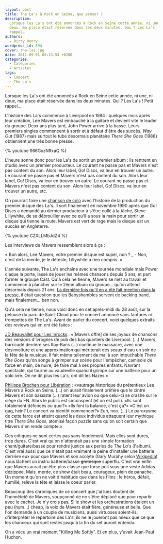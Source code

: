 ```yaml
---
layout: post
title: The La's à Rock en Seine, que penser ?
description:
  Lorsque les La's ont été annoncés à Rock en Seine cette année, ni une, ni
  deux, ma place était réservée dans les deux minutes. Qui ? Les La's ! Petit
  rappel…
authors:
  - Dirty Henry
wordpress_id: 894
cover: the-las.jpg
date: 2011-09-01 00:13:54 +0200
categories:
  - Catégories
  - Artistes
tags:
  - Concert
  - The La's
---
```


Lorsque les La's ont été annoncés à Rock en Seine cette année, ni une, ni deux,
ma place était réservée dans les deux minutes. Qui ? Les La's ! Petit rappel…

L'histoire des La's commence à Liverpool en 1984 : quelques mois après leur
création, Lee Mavers est embauché à la guitare et devient vite le leader du
groupe. Deux ans plus tard, John Power arrive à la basse. Leurs premiers singles
commencent à sortir et à défaut d'être des succès, _Way Out_ (1987) mais surtout
le tube désormais planétaire _There She Goes_ (1988) obtiennent une très bonne
presse.

{% youtube 966GxzNRxaQ %}

L'heure sonne donc pour les La's de sortir un premier album : ils rentrent en
studio avec un premier producteur. Le courant ne passe pas et Mavers n'est pas
content du son. Alors leur label, Go! Discs, va leur en trouver un autre. Le
courant ne passe pas et Mavers n'est pas content du son. Alors leur label, Go!
Discs, va leur en trouver un autre. Le courant ne passe pas et Mavers n'est pas
content du son. Alors leur label, Go! Discs, va leur en trouver un autre, etc.

On pourrait faire une
[chanson de colo](http://www.youtube.com/watch?v=fqAAOplxzNU) avec l'histoire de
la production du premier disque des La's. Il sort finalement en novembre 1990
après que Go! Discs a demandé au dernier producteur à s'être collé à la tâche,
Steve Lillywhite, de se débrouiller avec ce qu'il a sous la main pour sortir un
disque qui tienne la route. Mavers est vert de rage mais le disque est un succès
en Angleterre.

{% youtube CZXLLMbJdZ4 %}

Les interviews de Mavers ressemblent alors à ça :

« Bon alors, Lee Mavers, votre premier disque est super, non ? \_ - Non, c'est
de la merde, je le déteste, Lillywhite a rien compris. »

L'année suivante, The La's enchaîne avec une tournée mondiale mais Power claque
la porte, lassé de jouer les mêmes chansons depuis 5 ans, et part former le
groupe Cast. Qu'à cela ne tienne, Mavers se met au travail et commence à
plancher sur le 2ème album du groupe… qu'on attend désormais depuis 21 ans.
[La dernière fois qu'il en a été fait mention dans la presse](http://www.google.fr/search?q=second+La's+album),
il était question que les Babyshambles servent de backing band, mais finalement…
ben non.

Qu'à cela ne tienne, nous voici donc en cet après-midi du 28 août, sur la
pelouse du parc de Saint-Cloud pour le concert annoncé sans fanfares ni
trompettes de The La's. Avant de parler du concert, voici quelques extraits des
reviews qui en ont été faites :

[JD Beauvallet pour Les Inrocks](http://www.lesinrocks.com/musique/musique-article/t/69409/date/2011-08-28/article/on-y-est-rock-en-seine-jour-1/)
: «[Mavers offre] de ses joyaux de chansons des versions d'ivrognes de pub des
bas quartiers de Liverpool. (…) Mavers, barricadé derrière ses Ray-Bans (…)
continue le massacre, avec une désinvolture et une approximation qui mériterait
des seaux d'eau un soir de la fête de la musique. Il fait même tellement de mal
à son intouchable _There She Goes_ qu'on songe à grimper sur scène pour
l'empêcher, camisole de force en main, de nuire, de faire mal à ses propres
enfants. Navrant spectacle, qui tourne au vaudeville quand il grimpe sur une
batterie pour un solo ivre. On ne dit plus les La's, ont dit les Nazes.»

[Philippe Brochen pour Libération](http://next.liberation.fr/musique/01012356529-rock-en-seine-ne-prend-pas-l-eau)
: «vautrage historique du prétentieux Lee Mavers à Rock en Seine. (…) on aurait
finalement préféré que le cintré Mavers et son bassiste (…) ratent leur avion ou
que celui-ci se crashe sur le siège du FN. Alors le public est circonspect (et
on est poli). «Ils sont totalement défoncés ou quoi?» «Ils font la balance,
c'est ça?» «C'est un gag, hein? Le concert va bientôt commencer?» Euh, non. (…)
Le paroxysme de cette farce est atteint quand les deux individus attaquent leur
mythique titre _There She Goes_, atomisé façon puzzle sans qu'on soit certain
que Mavers s'en rende compte.»

Ces critiques ne sont certes pas sans fondement. Mais elles sont dures, trop
dures. C'est vrai qu'on n'attendait pas une simple formation chant/guitare/basse
pour rendre justice aux perles de _The La's_ (l'album). C'est vrai aussi que ce
n'était pas vraiment la peine d'installer une batterie derrière eux pour que
Mavers et son acolyte (Gary Murphy selon
[Wikipedia](http://en.wikipedia.org/wiki/The_La%27s#1992.E2.80.93present:_Hiatus_and_reunions))
nous lâchent un instru batterie/basse <strike>grotesque</strike> superflu. C'est
vrai enfin que Mavers aurait pu être plus classe que torse poil sous une veste
Adidas dézippée. Mais, merde, ce show était beau, courageux, plein de panache.
Un moment qu'on ne voit d'habitude que dans les films : le héros, défait,
humilié, relève la tête et laisse le coeur parler.

Beaucoup des chroniques de ce concert que j'ai lues doutent de l'honnêteté de
Mavers, soupçonné de ne s'être déplacé que pour repartir avec le cachet. Je n'y
crois pas. Si le show et les orchestrations étaient un peu (hum…) cheap, la voix
de Mavers était fière, généreuse et belle. Que l'on demande à un couple de
musiciens, aussi virtuoses soient-ils, d'interpréter le répertoire des La's, ils
ne le joueront pas mieux que ce que les chanceux qui sont restés jusqu'à la fin
du set auront entendu.

On a vécu
[un vrai moment "Killing Me Softly"](http://youtu.be/zzgllnPpMTs?t=2m30s). Et en
plus, y'avait Jean-Paul Huchon.
